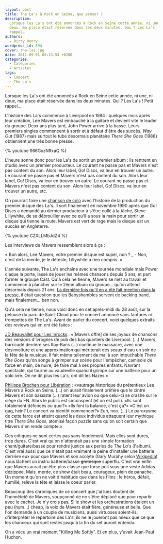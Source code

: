 ```yaml
---
layout: post
title: The La's à Rock en Seine, que penser ?
description:
  Lorsque les La's ont été annoncés à Rock en Seine cette année, ni une, ni
  deux, ma place était réservée dans les deux minutes. Qui ? Les La's ! Petit
  rappel…
authors:
  - Dirty Henry
wordpress_id: 894
cover: the-las.jpg
date: 2011-09-01 00:13:54 +0200
categories:
  - Catégories
  - Artistes
tags:
  - Concert
  - The La's
---
```


Lorsque les La's ont été annoncés à Rock en Seine cette année, ni une, ni deux,
ma place était réservée dans les deux minutes. Qui ? Les La's ! Petit rappel…

L'histoire des La's commence à Liverpool en 1984 : quelques mois après leur
création, Lee Mavers est embauché à la guitare et devient vite le leader du
groupe. Deux ans plus tard, John Power arrive à la basse. Leurs premiers singles
commencent à sortir et à défaut d'être des succès, _Way Out_ (1987) mais surtout
le tube désormais planétaire _There She Goes_ (1988) obtiennent une très bonne
presse.

{% youtube 966GxzNRxaQ %}

L'heure sonne donc pour les La's de sortir un premier album : ils rentrent en
studio avec un premier producteur. Le courant ne passe pas et Mavers n'est pas
content du son. Alors leur label, Go! Discs, va leur en trouver un autre. Le
courant ne passe pas et Mavers n'est pas content du son. Alors leur label, Go!
Discs, va leur en trouver un autre. Le courant ne passe pas et Mavers n'est pas
content du son. Alors leur label, Go! Discs, va leur en trouver un autre, etc.

On pourrait faire une
[chanson de colo](http://www.youtube.com/watch?v=fqAAOplxzNU) avec l'histoire de
la production du premier disque des La's. Il sort finalement en novembre 1990
après que Go! Discs a demandé au dernier producteur à s'être collé à la tâche,
Steve Lillywhite, de se débrouiller avec ce qu'il a sous la main pour sortir un
disque qui tienne la route. Mavers est vert de rage mais le disque est un succès
en Angleterre.

{% youtube CZXLLMbJdZ4 %}

Les interviews de Mavers ressemblent alors à ça :

« Bon alors, Lee Mavers, votre premier disque est super, non ? \_ - Non, c'est
de la merde, je le déteste, Lillywhite a rien compris. »

L'année suivante, The La's enchaîne avec une tournée mondiale mais Power claque
la porte, lassé de jouer les mêmes chansons depuis 5 ans, et part former le
groupe Cast. Qu'à cela ne tienne, Mavers se met au travail et commence à
plancher sur le 2ème album du groupe… qu'on attend désormais depuis 21 ans.
[La dernière fois qu'il en a été fait mention dans la presse](http://www.google.fr/search?q=second+La's+album),
il était question que les Babyshambles servent de backing band, mais finalement…
ben non.

Qu'à cela ne tienne, nous voici donc en cet après-midi du 28 août, sur la
pelouse du parc de Saint-Cloud pour le concert annoncé sans fanfares ni
trompettes de The La's. Avant de parler du concert, voici quelques extraits des
reviews qui en ont été faites :

[JD Beauvallet pour Les Inrocks](http://www.lesinrocks.com/musique/musique-article/t/69409/date/2011-08-28/article/on-y-est-rock-en-seine-jour-1/)
: «[Mavers offre] de ses joyaux de chansons des versions d'ivrognes de pub des
bas quartiers de Liverpool. (…) Mavers, barricadé derrière ses Ray-Bans (…)
continue le massacre, avec une désinvolture et une approximation qui mériterait
des seaux d'eau un soir de la fête de la musique. Il fait même tellement de mal
à son intouchable _There She Goes_ qu'on songe à grimper sur scène pour
l'empêcher, camisole de force en main, de nuire, de faire mal à ses propres
enfants. Navrant spectacle, qui tourne au vaudeville quand il grimpe sur une
batterie pour un solo ivre. On ne dit plus les La's, ont dit les Nazes.»

[Philippe Brochen pour Libération](http://next.liberation.fr/musique/01012356529-rock-en-seine-ne-prend-pas-l-eau)
: «vautrage historique du prétentieux Lee Mavers à Rock en Seine. (…) on aurait
finalement préféré que le cintré Mavers et son bassiste (…) ratent leur avion ou
que celui-ci se crashe sur le siège du FN. Alors le public est circonspect (et
on est poli). «Ils sont totalement défoncés ou quoi?» «Ils font la balance,
c'est ça?» «C'est un gag, hein? Le concert va bientôt commencer?» Euh, non. (…)
Le paroxysme de cette farce est atteint quand les deux individus attaquent leur
mythique titre _There She Goes_, atomisé façon puzzle sans qu'on soit certain
que Mavers s'en rende compte.»

Ces critiques ne sont certes pas sans fondement. Mais elles sont dures, trop
dures. C'est vrai qu'on n'attendait pas une simple formation chant/guitare/basse
pour rendre justice aux perles de _The La's_ (l'album). C'est vrai aussi que ce
n'était pas vraiment la peine d'installer une batterie derrière eux pour que
Mavers et son acolyte (Gary Murphy selon
[Wikipedia](http://en.wikipedia.org/wiki/The_La%27s#1992.E2.80.93present:_Hiatus_and_reunions))
nous lâchent un instru batterie/basse <strike>grotesque</strike> superflu. C'est
vrai enfin que Mavers aurait pu être plus classe que torse poil sous une veste
Adidas dézippée. Mais, merde, ce show était beau, courageux, plein de panache.
Un moment qu'on ne voit d'habitude que dans les films : le héros, défait,
humilié, relève la tête et laisse le coeur parler.

Beaucoup des chroniques de ce concert que j'ai lues doutent de l'honnêteté de
Mavers, soupçonné de ne s'être déplacé que pour repartir avec le cachet. Je n'y
crois pas. Si le show et les orchestrations étaient un peu (hum…) cheap, la voix
de Mavers était fière, généreuse et belle. Que l'on demande à un couple de
musiciens, aussi virtuoses soient-ils, d'interpréter le répertoire des La's, ils
ne le joueront pas mieux que ce que les chanceux qui sont restés jusqu'à la fin
du set auront entendu.

On a vécu
[un vrai moment "Killing Me Softly"](http://youtu.be/zzgllnPpMTs?t=2m30s). Et en
plus, y'avait Jean-Paul Huchon.
